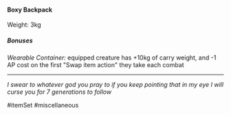 #### Boxy Backpack

Weight: 3kg
##### Bonuses

*Wearable Container:* equipped creature has +10kg of carry weight, and -1 AP cost on the first "Swap item action" they take each combat

---
*I swear to whatever god you pray to if you keep pointing that in my eye I will curse you for 7 generations to follow*


#itemSet #miscellaneous